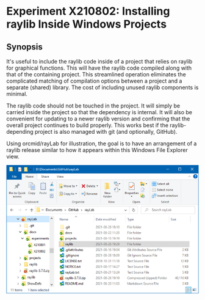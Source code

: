 <!-- index.md 0.0.0                UTF-8                          2021-08-27
              X210802: INSTALLING RAYLIB INSIDE WINDOWS PROJECTS
     -->

# Experiment X210802: Installing raylib Inside Windows Projects

## Synopsis

It's useful to include the raylib code inside of a project that relies on
raylib for graphical functions.  This will have the raylib code compiled along
with that of the containing project.  This streamlined operation eliminates
the complicated matching of compilation options between a project and
a separate (shared) library.  The cost of including unused raylib components
is minimal.

The raylib code should not be touched in the project.  It will simply be
carried inside the project so that the dependency is internal.  It will also
be convenient for updating to a newer raylib version and confirming that
the overall project continues to build properly.  This works best if the
raylib-depending project is also managed with git (and optionally, GitHub).

Using orcmid/rayLab for illustration, the goal is to have an arrangement
of a raylib release similar to how it appears within this Windows File
Explorer view.

![rayLab with raylib inside](X210802-2021-08-26-2014-TheResult.png)

<!-- 0.0.0 2021-08-27T18:45Z Draft placeholder of the confirmed setup.
     -->
